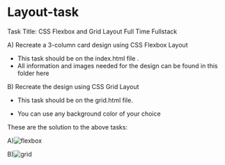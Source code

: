 # Layout-task

Task Title: CSS Flexbox and Grid Layout
Full Time
Fullstack


A) Recreate a 3-column card design using CSS Flexbox  Layout
- This task should be on the index.html file .
- All information and images needed for the design can be found in this folder here


B) Recreate the design using CSS Grid Layout  

- This task should be on the grid.html file.

- You can use any background color of your choice

These are the solution to the above tasks:

A)![flexbox](https://user-images.githubusercontent.com/65573250/173959005-3343d2eb-1da6-44c2-9875-cb6de8cd9dc1.png)


B)![grid](https://user-images.githubusercontent.com/65573250/173959008-d0a1ab7a-1cb4-46b7-b2d1-2f54badc20af.png)
